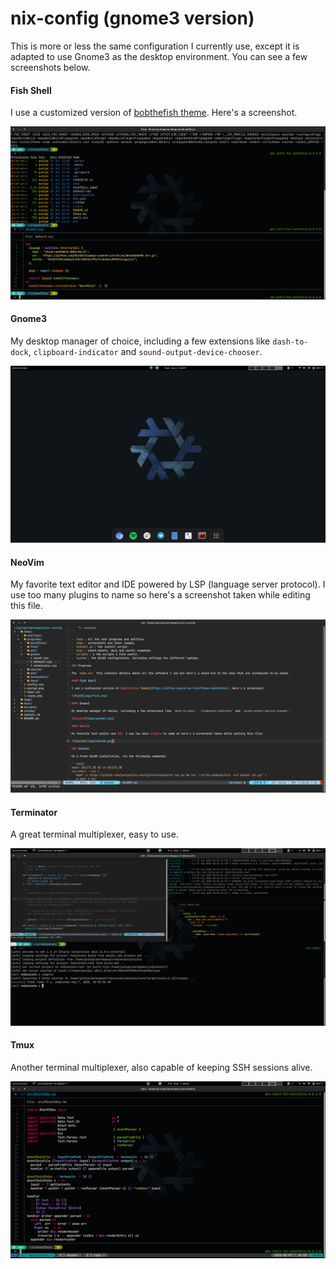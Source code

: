 nix-config (gnome3 version)
===========================

This is more or less the same configuration I currently use, except it is adapted to use Gnome3 as the desktop environment. You can see a few screenshots below.

#### Fish Shell

I use a customized version of [bobthefish theme](https://github.com/oh-my-fish/theme-bobthefish). Here's a screenshot.

![fish](imgs/gnome/fish.png)

#### Gnome3

My desktop manager of choice, including a few extensions like `dash-to-dock`, `clipboard-indicator` and `sound-output-device-chooser`.

![gnome3](imgs/gnome/gnome3.png)

#### NeoVim

My favorite text editor and IDE powered by LSP (language server protocol). I use too many plugins to name so here's a screenshot taken while editing this file.

![neovim](imgs/gnome/neovim.png)

#### Terminator

A great terminal multiplexer, easy to use.

![terminator](imgs/gnome/terminator.png)

#### Tmux

Another terminal multiplexer, also capable of keeping SSH sessions alive.

![tmux](imgs/gnome/tmux.png)
